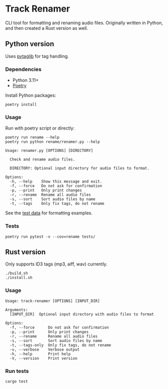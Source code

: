 # Track Renamer

CLI tool for formatting and renaming audio files.
Originally written in Python,
and then created a Rust version as well.

## Python version

Uses [pytaglib](https://github.com/supermihi/pytaglib) for tag handling.

### Dependencies

- Python 3.11+
- [Poetry](https://github.com/python-poetry/poetry)

Install Python packages:

```shell
poetry install
```

### Usage

Run with poetry script or directly:

```shell
poetry run rename --help
poetry run python rename/renamer.py --help
```

```console
Usage: renamer.py [OPTIONS] [DIRECTORY]

  Check and rename audio files.

  DIRECTORY: Optional input directory for audio files to format.

Options:
  -h, --help    Show this message and exit.
  -f, --force   Do not ask for confirmation
  -p, --print   Only print changes
  -r, --rename  Rename all audio files
  -s, --sort    Sort audio files by name
  -t, --tags    Only fix tags, do not rename
```

See the [test data](./tests/test_data.py) for formatting examples.

### Tests

```shell
poetry run pytest -v --cov=rename tests/
```

## Rust version

Only supports ID3 tags (mp3, aiff, wav) currently.

```shell
./build.sh
./install.sh
```

### Usage

```console
Usage: track-renamer [OPTIONS] [INPUT_DIR]

Arguments:
  [INPUT_DIR]  Optional input directory with audio files to format

Options:
  -f, --force      Do not ask for confirmation
  -p, --print      Only print changes
  -r, --rename     Rename all audio files
  -s, --sort       Sort audio files by name
  -t, --tags-only  Only fix tags, do not rename
  -v, --verbose    Verbose output
  -h, --help       Print help
  -V, --version    Print version
```

### Run tests

```shell
cargo test
```
